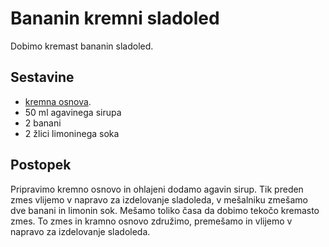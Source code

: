 # Bananin kremni sladoled

Dobimo kremast bananin sladoled.

## Sestavine

 * [kremna osnova](https://github.com/rodeob/sladoled/blob/master/Osnova.md).
 * 50 ml agavinega sirupa
 * 2 banani
 * 2 žlici limoninega soka
 
## Postopek
 
Pripravimo kremno osnovo in ohlajeni dodamo agavin sirup. Tik preden zmes vlijemo v napravo za izdelovanje sladoleda, v mešalniku zmešamo dve banani in limonin sok. Mešamo toliko časa da dobimo tekočo kremasto zmes. To zmes in kramno osnovo združimo, premešamo in vlijemo v napravo za izdelovanje sladoleda.
